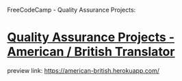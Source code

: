 FreeCodeCamp - Quality Assurance Projects:

# [Quality Assurance Projects - American / British Translator](https://www.freecodecamp.org/learn/quality-assurance/quality-assurance-projects/american-british-translator)

preview link: https://american-british.herokuapp.com/